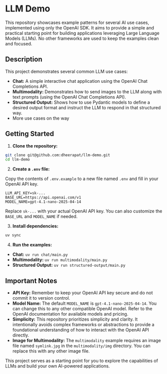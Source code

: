 # LLM Demo

This repository showcases example patterns for several AI use cases, implemented using only the OpenAI SDK. It aims to provide a simple and practical starting point for building applications leveraging Large Language Models (LLMs).  No other frameworks are used to keep the examples clean and focused.

## Description

This project demonstrates several common LLM use cases:

* **Chat:** A simple interactive chat application using the OpenAI Chat Completions API.
* **Multimodality:** Demonstrates how to send images to the LLM along with text prompts (using the OpenAI Chat Completions API).
* **Structured Output:** Shows how to use Pydantic models to define a desired output format and instruct the LLM to respond in that structured way.
* More use cases on the way

## Getting Started

1. **Clone the repository:**

```bash
git clone git@github.com:dheerapat/llm-demo.git
cd llm-demo
```

2. **Create a `.env` file:**

Copy the contents of `.env.example` to a new file named `.env` and fill in your OpenAI API key.

```
LLM_API_KEY=sk-...
BASE_URL=https://api.openai.com/v1
MODEL_NAME=gpt-4.1-nano-2025-04-14 
```

Replace `sk-...` with your actual OpenAI API key. You can also customize the `BASE_URL` and `MODEL_NAME` if needed.

3. **Install dependencies:**

```bash
uv sync
```

4.  **Run the examples:**
* **Chat:** `uv run chat/main.py`
* **Multimodality:** `uv run multimodality/main.py`
* **Structured Output:** `uv run structured-output/main.py`

## Important Notes
* **API Key:**  Remember to keep your OpenAI API key secure and do not commit it to version control.
* **Model Name:**  The default `MODEL_NAME` is `gpt-4.1-nano-2025-04-14`.  You can change this to any other compatible OpenAI model.  Refer to the OpenAI documentation for available models and pricing.
* **Simplicity:** This repository prioritizes simplicity and clarity.  It intentionally avoids complex frameworks or abstractions to provide a foundational understanding of how to interact with the OpenAI API directly.
* **Image for Multimodality:** The `multimodality` example requires an image file named `symlink.jpg` in the `multimodality/img` directory.  You can replace this with any other image file.

This project serves as a starting point for you to explore the capabilities of LLMs and build your own AI-powered applications.